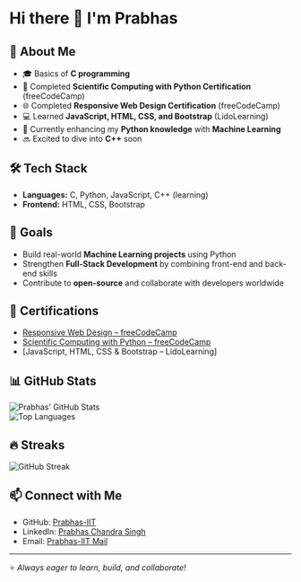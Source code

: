 # Hi there 👋 I'm Prabhas  

## 🚀 About Me
- 🎓 Basics of **C programming**  
- 🐍 Completed **Scientific Computing with Python Certification** (freeCodeCamp)  
- 🌐 Completed **Responsive Web Design Certification** (freeCodeCamp)  
- 💻 Learned **JavaScript, HTML, CSS, and Bootstrap** (LidoLearning)  
- 🔎 Currently enhancing my **Python knowledge** with **Machine Learning**  
- 🔜 Excited to dive into **C++** soon  

## 🛠️ Tech Stack
- **Languages:** C, Python, JavaScript, C++ (learning)  
- **Frontend:** HTML, CSS, Bootstrap  

## 🎯 Goals
- Build real-world **Machine Learning projects** using Python  
- Strengthen **Full-Stack Development** by combining front-end and back-end skills  
- Contribute to **open-source** and collaborate with developers worldwide  

## 📜 Certifications
- [Responsive Web Design – freeCodeCamp](https://www.freecodecamp.org/certification/beymon10/responsive-web-design)
- [Scientific Computing with Python – freeCodeCamp](https://www.freecodecamp.org/certification/beymon10/scientific-computing-with-python-v7)  
- [JavaScript, HTML, CSS & Bootstrap – LidoLearning]    

## 📊 GitHub Stats
![Prabhas' GitHub Stats](https://github-readme-stats.vercel.app/api?username=Prabhas-IIT&show_icons=true&theme=radical)  
![Top Languages](https://github-readme-stats.vercel.app/api/top-langs/?username=Prabhas-IIT&layout=compact&theme=radical)  

## 🔥 Streaks
![GitHub Streak](https://streak-stats.demolab.com?user=Prabhas-IIT&theme=radical)  

## 📫 Connect with Me
- GitHub: [Prabhas-IIT](https://github.com/Prabhas-IIT)  
- LinkedIn: [Prabhas Chandra Singh](www.linkedin.com/in/prabhas-chandra-singh-290178382)
- Email: [Prabhas-IIT Mail](prabhaschandra.singh.eee25@itbhu.ac.in)  

---

⭐️ *Always eager to learn, build, and collaborate!* 

